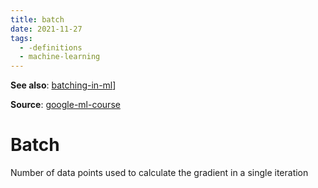 ```yaml
---
title: batch
date: 2021-11-27
tags:
  - -definitions
  - machine-learning
---
```


**See also**: [batching-in-ml](ma/batching-in-ml.md)]

**Source**: [google-ml-course](bibliography/google-ml-course.md)

# Batch
Number of data points used to calculate the gradient in a single iteration